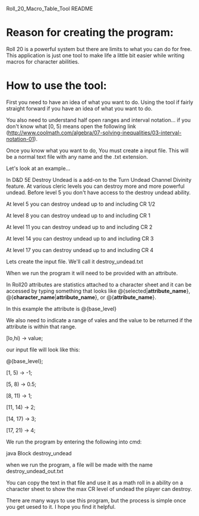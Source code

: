 Roll_20_Macro_Table_Tool README



# Reason for creating the program:

Roll 20 is a powerful system but there are limits to what you can do for free. 
This application is just one tool to make life a little bit easier while 
writing macros for character abilities. 




# How to use the tool:

First you need to have an idea of what you want to do. Using the tool if fairly straight forward if you have an idea of what you want to do.

You also need to understand half open ranges and interval notation... if you don't know what \[0, 5) means open the following link (http://www.coolmath.com/algebra/07-solving-inequalities/03-interval-notation-01).

Once you know what you want to do, You must create a input file. This will be a normal text file with any name and the .txt extension.  


Let's look at an example...

In D&D 5E Destroy Undead is a add-on to the Turn Undead Channel Divinity feature.
At various cleric levels you can destroy more and more powerful undead.
Before level 5 you don't have access to the destroy undead ability.

At level 5 you can destroy undead up to and including CR 1/2

At level 8 you can destroy undead up to and including CR 1

At level 11 you can destroy undead up to and including CR 2

At level 14 you can destroy undead up to and including CR 3

At level 17 you can destroy undead up to and including CR 4

Lets create the input file. We'll call it destroy_undead.txt

When we run the program it will need to be provided with an attribute.

In Roll20 attributes are statistics attached to a character sheet and it can be accessed
by typing something that looks like @{selected|**attribute_name**}, @{**character_name**|**attribute_name**}, or  @{**attribute_name**}. 

In this example the attribute is @{base_level}

We also need to indicate a range of vales and the value to be returned if the attribute is within that range.

\[lo,hi) -> value;

our input file will look like this:

@{base_level};

\[1,  5) -> -1; 

\[5,  8) -> 0.5;

\[8,  11) -> 1;

\[11, 14) -> 2;

\[14, 17) -> 3;

\[17, 21) -> 4;



We run the program by entering the following into cmd: 

java Block destroy_undead

when we run the program, a file will be made with the name destroy_undead_out.txt

You can copy the text in that file and use it as a math roll in a ability on a character sheet to show the max CR level of undead the player can destroy.


There are many ways to use this program, but the process is simple once you get uesed to it. I hope you find it helpful. 
